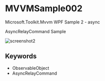 # MVVMSample002
Microsoft.Toolkit.Mvvm WPF Sample 2 - async

AsyncRelayCommand Sample

![screenshot2](https://user-images.githubusercontent.com/81235941/115360297-77477600-a1fa-11eb-8c91-c2c437e06be8.png)

## Keywords

* ObservableObject
* AsyncRelayCommand
